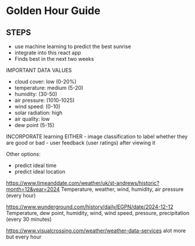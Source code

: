 # Golden Hour Guide

## STEPS 
- use machine learning to predict the best sunrise
- integrate into this react app
- Finds best in the next two weeks

IMPORTANT DATA VALUES
- cloud cover: low (0-20%)
- temperature: medium (5-20)
- humidity: (30-50)
- air pressure: (1010-1025)
- wind speed: (0-10)
- solar radiation: high
- air quality: low
- dew point  (5-15)

INCORPORATE learning
EITHER
    - image classification to label whether they are good or bad
    - user feedback (user ratings) after viewing it


Other options:
- predict ideal time
- predict ideal location

https://www.timeanddate.com/weather/uk/st-andrews/historic?month=12&year=2024
Temperature, weather, wind, humidity, air pressure (every hour)

https://www.wunderground.com/history/daily/EGPN/date/2024-12-12
Temperature, dew point, humidity, wind, wind speed, pressure, precipitation (every 30 minutes)

https://www.visualcrossing.com/weather/weather-data-services
alot more but every hour